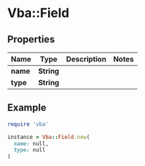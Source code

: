 # Vba::Field

## Properties

| Name | Type | Description | Notes |
| ---- | ---- | ----------- | ----- |
| **name** | **String** |  |  |
| **type** | **String** |  |  |

## Example

```ruby
require 'vba'

instance = Vba::Field.new(
  name: null,
  type: null
)
```

